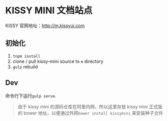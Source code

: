 # KISSY MINI 文档站点

KISSY 官网地址：<http://m.kissyui.com>

## 初始化

1. `tnpm install`
2. clone / pull kissy-mini source to `m` directory
3. `gulp` rebuild

## Dev

命令行下运行`gulp serve`.

> 由于 kissy mini 的源码仓库在阿里内网，所以这里存放 kissy mini 正式版的 bower 地址，以便通过外网`bower install kissymini` 来安装种子文件

